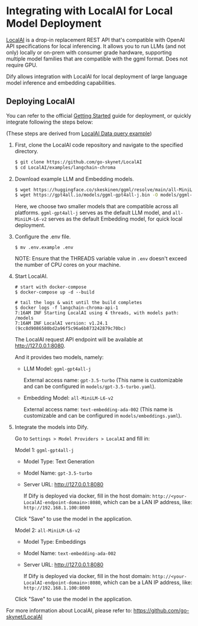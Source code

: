 # Integrating with LocalAI for Local Model Deployment

[LocalAI](https://github.com/go-skynet/LocalAI) is a drop-in replacement REST API that's compatible with OpenAI API specifications for local inferencing. It allows you to run LLMs (and not only) locally or on-prem with consumer grade hardware, supporting multiple model families that are compatible with the ggml format. Does not require GPU.

Dify allows integration with LocalAI for local deployment of large language model inference and embedding capabilities.

## Deploying LocalAI

You can refer to the official [Getting Started](https://localai.io/basics/getting_started/) guide for deployment, or quickly integrate following the steps below:

(These steps are derived from [LocalAI Data query example](https://github.com/go-skynet/LocalAI/blob/master/examples/langchain-chroma/README.md))

1. First, clone the LocalAI code repository and navigate to the specified directory.

    ```bash
    $ git clone https://github.com/go-skynet/LocalAI
    $ cd LocalAI/examples/langchain-chroma
    ```

2. Download example LLM and Embedding models.

    ```bash
    $ wget https://huggingface.co/skeskinen/ggml/resolve/main/all-MiniLM-L6-v2/ggml-model-q4_0.bin -O models/bert
    $ wget https://gpt4all.io/models/ggml-gpt4all-j.bin -O models/ggml-gpt4all-j
    ```

    Here, we choose two smaller models that are compatible across all platforms. `ggml-gpt4all-j` serves as the default LLM model, and `all-MiniLM-L6-v2` serves as the default Embedding model, for quick local deployment.

3. Configure the .env file.

   ```shell
   $ mv .env.example .env
   ```
   
   NOTE: Ensure that the THREADS variable value in `.env` doesn't exceed the number of CPU cores on your machine.

4. Start LocalAI.

    ```shell
    # start with docker-compose
    $ docker-compose up -d --build

    # tail the logs & wait until the build completes
    $ docker logs -f langchain-chroma-api-1
    7:16AM INF Starting LocalAI using 4 threads, with models path: /models
    7:16AM INF LocalAI version: v1.24.1 (9cc8d9086580bd2a96f5c96a6b873242879c70bc)
    ```

	The LocalAI request API endpoint will be available at http://127.0.0.1:8080.

    And it provides two models, namely:

    - LLM Model: `ggml-gpt4all-j`

      External access name: `gpt-3.5-turbo` (This name is customizable and can be configured in `models/gpt-3.5-turbo.yaml`).

    - Embedding Model: `all-MiniLM-L6-v2`

      External access name: `text-embedding-ada-002` (This name is customizable and can be configured in `models/embeddings.yaml`).

5. Integrate the models into Dify.

   Go to `Settings > Model Providers > LocalAI` and fill in:

   Model 1: `ggml-gpt4all-j`

   - Model Type: Text Generation

   - Model Name: `gpt-3.5-turbo`

   - Server URL: http://127.0.0.1:8080

     If Dify is deployed via docker, fill in the host domain: `http://<your-LocalAI-endpoint-domain>:8080`, which can be a LAN IP address, like: `http://192.168.1.100:8080`

   Click "Save" to use the model in the application.

   Model 2: `all-MiniLM-L6-v2`

   - Model Type: Embeddings

   - Model Name: `text-embedding-ada-002`

   - Server URL: http://127.0.0.1:8080

     If Dify is deployed via docker, fill in the host domain: `http://<your-LocalAI-endpoint-domain>:8080`, which can be a LAN IP address, like: `http://192.168.1.100:8080`

   Click "Save" to use the model in the application.

For more information about LocalAI, please refer to: https://github.com/go-skynet/LocalAI